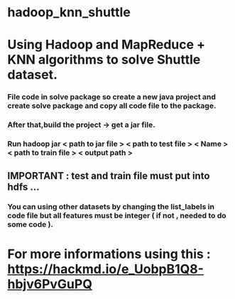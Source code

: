 # hadoop_knn_shuttle

# Using Hadoop and MapReduce + KNN algorithms to solve Shuttle dataset.

### File code in solve package so create a new java project and create solve package and copy all code file to the package.
### After that,build the project -> get a jar file.
### Run hadoop jar < path to jar file > < path to test file > < Name > < path to train file > < output path >
## IMPORTANT : test and train file must put into hdfs ...
### You can using other datasets by changing the list_labels in code file but all features must be integer ( if not , needed to do some code ).

# For more informations using this : https://hackmd.io/e_UobpB1Q8-hbjv6PvGuPQ
